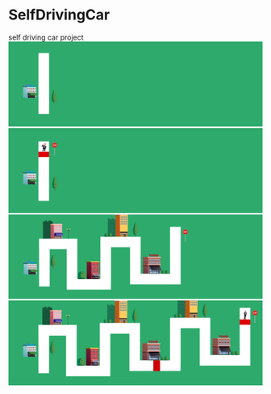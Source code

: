 # SelfDrivingCar
self driving car project
![](https://github.com/SmMohib/SelfDrivingCar/blob/main/track1.png)
![](https://github.com/SmMohib/SelfDrivingCar/blob/main/track2.png)
![](https://github.com/SmMohib/SelfDrivingCar/blob/main/track5.png)
![](https://github.com/SmMohib/SelfDrivingCar/blob/main/track7.png)
